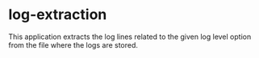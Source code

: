 # log-extraction
This application extracts the log lines related to the given log level option from the file where the logs are stored.
